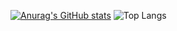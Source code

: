 


[![Anurag's GitHub stats](https://github-readme-stats.vercel.app/api?username=danieiOS)](https://github.com/anuraghazra/github-readme-stats)
![Top Langs](https://github-readme-stats.vercel.app/api/top-langs/?username=danieiOS&langs_count=8)




